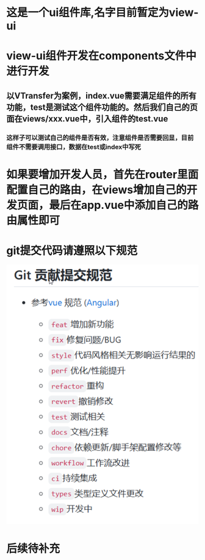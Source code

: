 # 这是一个ui组件库,名字目前暂定为view-ui

# view-ui组件开发在components文件中进行开发

## 以VTransfer为案例，index.vue需要满足组件的所有功能，test是测试这个组件功能的。然后我们自己的页面在views/xxx.vue中，引入组件的test.vue

### 这样子可以测试自己的组件是否有效，注意组件是否需要回显，目前组件不需要调用接口，数据在test或index中写死

# 如果要增加开发人员，首先在router里面配置自己的路由，在views增加自己的开发页面，最后在app.vue中添加自己的路由属性即可

# git提交代码请遵照以下规范
![alt text](./public/image.png)

# 后续待补充